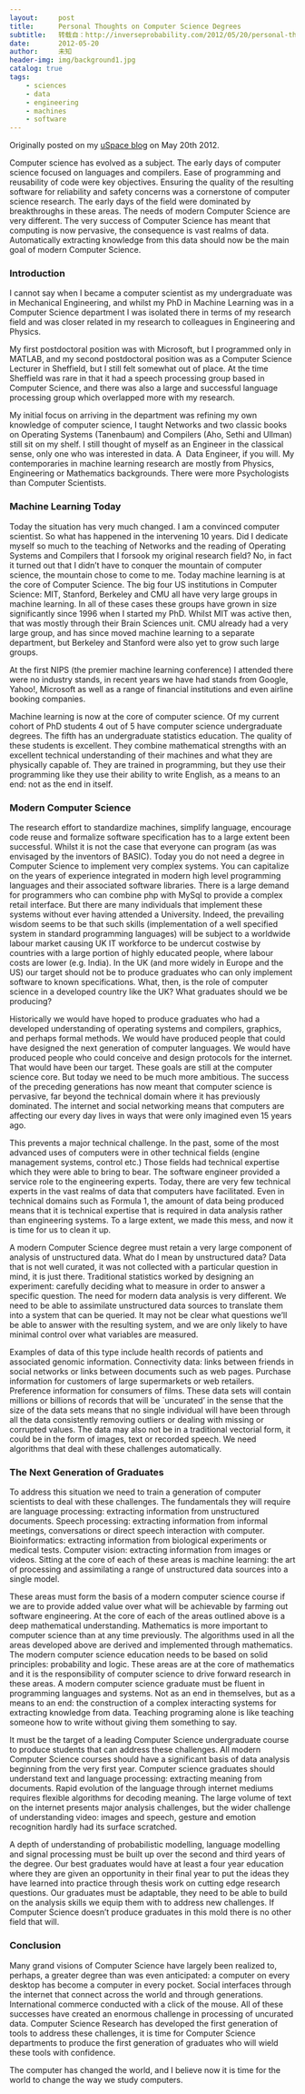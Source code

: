 ```yaml
---
layout:     post
title:      Personal Thoughts on Computer Science Degrees
subtitle:   转载自：http://inverseprobability.com/2012/05/20/personal-thoughts-on-computer-science-degrees
date:       2012-05-20
author:     未知
header-img: img/background1.jpg
catalog: true
tags:
    - sciences
    - data
    - engineering
    - machines
    - software
---
```


Originally posted on my [uSpace blog](http://uspace.shef.ac.uk/blogs/profneil/2012/05/20/personal-thoughts-on-computer-science-degrees) on May 20th 2012.

Computer science has evolved as a subject. The early days of computer science focused on languages and compilers. Ease of programming and reusability of code were key objectives. Ensuring the quality of the resulting software for reliability and safety concerns was a cornerstone of computer science research. The early days of the field were dominated by breakthroughs in these areas. The needs of modern Computer Science are very different. The very success of Computer Science has meant that computing is now pervasive, the consequence is vast realms of data. Automatically extracting knowledge from this data should now be the main goal of modern Computer Science.

### Introduction

I cannot say when I became a computer scientist as my undergraduate was in Mechanical Engineering, and whilst my PhD in Machine Learning was in a Computer Science department I was isolated there in terms of my research field and was closer related in my research to colleagues in Engineering and Physics.

My first postdoctoral position was with Microsoft, but I programmed only in MATLAB, and my second postdoctoral position was as a Computer Science Lecturer in Sheffield, but I still felt somewhat out of place. At the time Sheffield was rare in that it had a speech processing group based in Computer Science, and there was also a large and successful language processing group which overlapped more with my research.

My initial focus on arriving in the department was refining my own knowledge of computer science, I taught Networks and two classic books on Operating Systems (Tanenbaum) and Compilers (Aho, Sethi and Ullman) still sit on my shelf. I still thought of myself as an Engineer in the classical sense, only one who was interested in data. A  Data Engineer, if you will. My contemporaries in machine learning research are mostly from Physics, Engineering or Mathematics backgrounds. There were more Psychologists than Computer Scientists.

### Machine Learning Today

Today the situation has very much changed. I am a convinced computer scientist. So what has happened in the intervening 10 years. Did I dedicate myself so much to the teaching of Networks and the reading of Operating Systems and Compilers that I forsook my original research field? No, in fact it turned out that I didn’t have to conquer the mountain of computer science, the mountain chose to come to me. Today machine learning is at the core of Computer Science. The big four US institutions in Computer Science: MIT, Stanford, Berkeley and CMU all have very large groups in machine learning. In all of these cases these groups have grown in size significantly since 1996 when I started my PhD. Whilst MIT was active then, that was mostly through their Brain Sciences unit. CMU already had a very large group, and has since moved machine learning to a separate department, but Berkeley and Stanford were also yet to grow such large groups.

At the first NIPS (the premier machine learning conference) I attended there were no industry stands, in recent years we have had stands from Google, Yahoo!, Microsoft as well as a range of financial institutions and even airline booking companies.

Machine learning is now at the core of computer science. Of my current cohort of PhD students 4 out of 5 have computer science undergraduate degrees. The fifth has an undergraduate statistics education. The quality of these students is excellent. They combine mathematical strengths with an excellent technical understanding of their machines and what they are physically capable of. They are trained in programming, but they use their programming like they use their ability to write English, as a means to an end: not as the end in itself.

### Modern Computer Science

The research effort to standardize machines, simplify language, encourage code reuse and formalize software specification has to a large extent been successful. Whilst it is not the case that everyone can program (as was envisaged by the inventors of BASIC). Today you do not need a degree in Computer Science to implement very complex systems. You can capitalize on the years of experience integrated in modern high level programming languages and their associated software libraries. There is a large demand for programmers who can combine php with MySql to provide a complex retail interface. But there are many individuals that implement these systems without ever having attended a University. Indeed, the prevailing wisdom seems to be that such skills (implementation of a well specified system in standard programming languages) will be subject to a worldwide labour market causing UK IT workforce to be undercut costwise by countries with a large portion of highly educated people, where labour costs are lower (e.g. India). In the UK (and more widely in Europe and the US) our target should not be to produce graduates who can only implement software to known specifications. What, then, is the role of computer science in a developed country like the UK? What graduates should we be producing?

Historically we would have hoped to produce graduates who had a developed understanding of operating systems and compilers, graphics, and perhaps formal methods. We would have produced people that could have designed the next generation of computer languages. We would have produced people who could conceive and design protocols for the internet. That would have been our target. These goals are still at the computer science core. But today we need to be much more ambitious. The success of the preceding generations has now meant that computer science is pervasive, far beyond the technical domain where it has previously dominated. The internet and social networking means that computers are affecting our every day lives in ways that were only imagined even 15 years ago.

This prevents a major technical challenge. In the past, some of the most advanced uses of computers were in other technical fields (engine management systems, control etc.) Those fields had technical expertise which they were able to bring to bear. The software engineer provided a service role to the engineering experts. Today, there are very few technical experts in the vast realms of data that computers have facilitated. Even in technical domains such as Formula 1, the amount of data being produced means that it is technical expertise that is required in data analysis rather than engineering systems. To a large extent, we made this mess, and now it is time for us to clean it up.

A modern Computer Science degree must retain a very large component of analysis of unstructured data. What do I mean by unstructured data? Data that is not well curated, it was not collected with a particular question in mind, it is just there. Traditional statistics worked by designing an experiment: carefully deciding what to measure in order to answer a specific question. The need for modern data analysis is very different. We need to be able to assimilate unstructured data sources to translate them into a system that can be queried. It may not be clear what questions we’ll be able to answer with the resulting system, and we are only likely to have minimal control over what variables are measured.

Examples of data of this type include health records of patients and associated genomic information. Connectivity data: links between friends in social networks or links between documents such as web pages. Purchase information for customers of large supermarkets or web retailers. Preference information for consumers of films. These data sets will contain millions or billions of records that will be `uncurated’ in the sense that the size of the data sets means that no single individual will have been through all the data consistently removing outliers or dealing with missing or corrupted values. The data may also not be in a traditional vectorial form, it could be in the form of images, text or recorded speech. We need algorithms that deal with these challenges automatically.

### The Next Generation of Graduates

To address this situation we need to train a generation of computer scientists to deal with these challenges. The fundamentals they will require are language processing: extracting information from unstructured documents. Speech processing: extracting information from informal meetings, conversations or direct speech interaction with computer. Bioinformatics: extracting information from biological experiments or medical tests. Computer vision: extracting information from images or videos. Sitting at the core of each of these areas is machine learning: the art of processing and assimilating a range of unstructured data sources into a single model.

These areas must form the basis of a modern computer science course if we are to provide added value over what will be achievable by farming out software engineering. At the core of each of the areas outlined above is a deep mathematical understanding. Mathematics is more important to computer science than at any time previously. The algorithms used in all the areas developed above are derived and implemented through mathematics. The modern computer science education needs to be based on solid principles: probability and logic. These areas are at the core of mathematics and it is the responsibility of computer science to drive forward research in these areas. A modern computer science graduate must be fluent in programming languages and systems. Not as an end in themselves, but as a means to an end: the construction of a complex interacting systems for extracting knowledge from data. Teaching programing alone is like teaching someone how to write without giving them something to say.

It must be the target of a leading Computer Science undergraduate course to produce students that can address these challenges. All modern Computer Science courses should have a significant basis of data analysis beginning from the very first year. Computer science graduates should understand text and language processing: extracting meaning from documents. Rapid evolution of the language through internet mediums requires flexible algorithms for decoding meaning. The large volume of text on the internet presents major analysis challenges, but the wider challenge of understanding video: images and speech, gesture and emotion recognition hardly had its surface scratched.

A depth of understanding of probabilistic modelling, language modelling and signal processing must be built up over the second and third years of the degree. Our best graduates would have at least a four year education where they are given an opportunity in their final year to put the ideas they have learned into practice through thesis work on cutting edge research questions. Our graduates must be adaptable, they need to be able to build on the analysis skills we equip them with to address new challenges. If Computer Science doesn’t produce graduates in this mold there is no other field that will.

### Conclusion

Many grand visions of Computer Science have largely been realized to, perhaps, a greater degree than was even anticipated: a computer on every desktop has become a computer in every pocket. Social interfaces through the internet that connect across the world and through generations. International commerce conducted with a click of the mouse. All of these successes have created an enormous challenge in processing of uncurated data. Computer Science Research has developed the first generation of tools to address these challenges, it is time for Computer Science departments to produce the first generation of graduates who will wield these tools with confidence.

The computer has changed the world, and I believe now it is time for the world to change the way we study computers.
